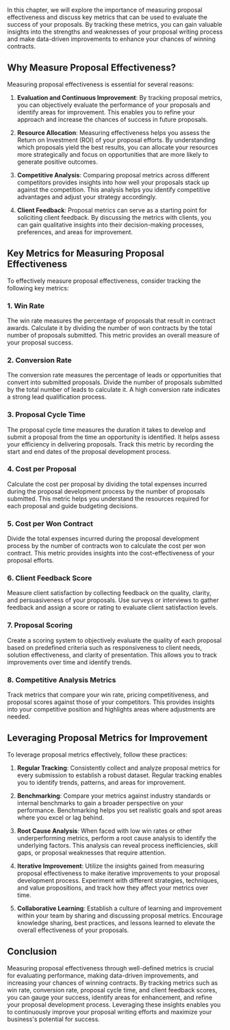 
In this chapter, we will explore the importance of measuring proposal effectiveness and discuss key metrics that can be used to evaluate the success of your proposals. By tracking these metrics, you can gain valuable insights into the strengths and weaknesses of your proposal writing process and make data-driven improvements to enhance your chances of winning contracts.

Why Measure Proposal Effectiveness?
-----------------------------------

Measuring proposal effectiveness is essential for several reasons:

1. **Evaluation and Continuous Improvement**: By tracking proposal metrics, you can objectively evaluate the performance of your proposals and identify areas for improvement. This enables you to refine your approach and increase the chances of success in future proposals.

2. **Resource Allocation**: Measuring effectiveness helps you assess the Return on Investment (ROI) of your proposal efforts. By understanding which proposals yield the best results, you can allocate your resources more strategically and focus on opportunities that are more likely to generate positive outcomes.

3. **Competitive Analysis**: Comparing proposal metrics across different competitors provides insights into how well your proposals stack up against the competition. This analysis helps you identify competitive advantages and adjust your strategy accordingly.

4. **Client Feedback**: Proposal metrics can serve as a starting point for soliciting client feedback. By discussing the metrics with clients, you can gain qualitative insights into their decision-making processes, preferences, and areas for improvement.

Key Metrics for Measuring Proposal Effectiveness
------------------------------------------------

To effectively measure proposal effectiveness, consider tracking the following key metrics:

### 1. **Win Rate**

The win rate measures the percentage of proposals that result in contract awards. Calculate it by dividing the number of won contracts by the total number of proposals submitted. This metric provides an overall measure of your proposal success.

### 2. **Conversion Rate**

The conversion rate measures the percentage of leads or opportunities that convert into submitted proposals. Divide the number of proposals submitted by the total number of leads to calculate it. A high conversion rate indicates a strong lead qualification process.

### 3. **Proposal Cycle Time**

The proposal cycle time measures the duration it takes to develop and submit a proposal from the time an opportunity is identified. It helps assess your efficiency in delivering proposals. Track this metric by recording the start and end dates of the proposal development process.

### 4. **Cost per Proposal**

Calculate the cost per proposal by dividing the total expenses incurred during the proposal development process by the number of proposals submitted. This metric helps you understand the resources required for each proposal and guide budgeting decisions.

### 5. **Cost per Won Contract**

Divide the total expenses incurred during the proposal development process by the number of contracts won to calculate the cost per won contract. This metric provides insights into the cost-effectiveness of your proposal efforts.

### 6. **Client Feedback Score**

Measure client satisfaction by collecting feedback on the quality, clarity, and persuasiveness of your proposals. Use surveys or interviews to gather feedback and assign a score or rating to evaluate client satisfaction levels.

### 7. **Proposal Scoring**

Create a scoring system to objectively evaluate the quality of each proposal based on predefined criteria such as responsiveness to client needs, solution effectiveness, and clarity of presentation. This allows you to track improvements over time and identify trends.

### 8. **Competitive Analysis Metrics**

Track metrics that compare your win rate, pricing competitiveness, and proposal scores against those of your competitors. This provides insights into your competitive position and highlights areas where adjustments are needed.

Leveraging Proposal Metrics for Improvement
-------------------------------------------

To leverage proposal metrics effectively, follow these practices:

1. **Regular Tracking**: Consistently collect and analyze proposal metrics for every submission to establish a robust dataset. Regular tracking enables you to identify trends, patterns, and areas for improvement.

2. **Benchmarking**: Compare your metrics against industry standards or internal benchmarks to gain a broader perspective on your performance. Benchmarking helps you set realistic goals and spot areas where you excel or lag behind.

3. **Root Cause Analysis**: When faced with low win rates or other underperforming metrics, perform a root cause analysis to identify the underlying factors. This analysis can reveal process inefficiencies, skill gaps, or proposal weaknesses that require attention.

4. **Iterative Improvement**: Utilize the insights gained from measuring proposal effectiveness to make iterative improvements to your proposal development process. Experiment with different strategies, techniques, and value propositions, and track how they affect your metrics over time.

5. **Collaborative Learning**: Establish a culture of learning and improvement within your team by sharing and discussing proposal metrics. Encourage knowledge sharing, best practices, and lessons learned to elevate the overall effectiveness of your proposals.

Conclusion
----------

Measuring proposal effectiveness through well-defined metrics is crucial for evaluating performance, making data-driven improvements, and increasing your chances of winning contracts. By tracking metrics such as win rate, conversion rate, proposal cycle time, and client feedback scores, you can gauge your success, identify areas for enhancement, and refine your proposal development process. Leveraging these insights enables you to continuously improve your proposal writing efforts and maximize your business's potential for success.
